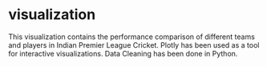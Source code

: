 # visualization
This visualization contains the performance comparison of different teams and players in Indian Premier League Cricket.
Plotly has been used as a tool for interactive visualizations.
Data Cleaning has been done in Python.
